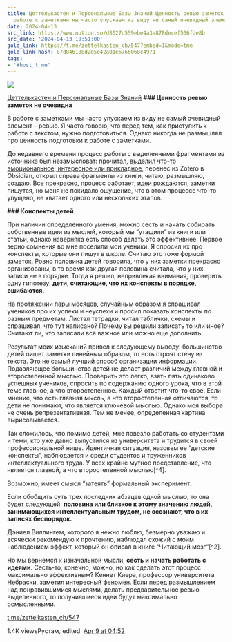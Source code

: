 ```yaml
---
title: Цеттелькастен и Персональные Базы Знаний Ценность ревью заметок не очевидна  В
  работе с заметками мы часто упускаем из виду не самый очевидный элемент
date: 2024-04-13
src_link: https://www.notion.so/d8027d559ebe4a3a878decef506fde8b
src_date: '2024-04-13 19:51:00'
gold_link: https://t.me/zettelkasten_ch/547?embed=1&mode=tme
gold_link_hash: 87d846188d2d5d42a01e6766068c4971
tags:
- '#host_t_me'
---
```




[*![](https://cdn4.cdn-telegram.org/file/qcIiyDsU3AcKCS6mZPKmUGcrarcu9ocyqrTT4H2Zpb2Iu_Ftzt_HmT3o_357cVUWw42-TIpd3UsJbXgaZxHwHGRl3gkRZi4uu2cAaErLenriGrCoGV9-9DVpWiKb4D8K8W_44X2ND1KIIWB79Wuwaw37DNQ-F56QD0RANOX_ChgSu-5hvIOGUqP200Wc68zK85wnRU1M_njgXCWSOL98uX-NVk4NlCIskFDVOeOuvtI-aIhHPHRpfB0OumOlXnAaY4d4QvrRw_nUT5ZBy9LvuzOO3UI_gWdCf8PiJj8J_BbQoae0SqTPmPqEiQbcXn7kYZkHTcLpNewg_ZDkBU-5bA.jpg)*](https://t.me/zettelkasten_ch)



[Цеттелькастен и Персональные Базы Знаний](https://t.me/zettelkasten_ch)
**### Ценность ревью заметок не очевидна**  
  
В работе с заметками мы часто упускаем из виду не самый очевидный элемент – ревью. Я часто говорю, что перед тем, как приступить к работе с текстом, нужно подготовиться. Однако никогда не размышлял про ценность подготовки к работе с заметками.  
  
До недавнего времени процесс работы с выделенными фрагментами из источника был незамысловат: прочитал, [выделил что-то эмоциональное, интересное или прикладное](https://rustamagamaliev.ru/?p=2315), перенес из Zotero в Obsidian, открыл справа фрагменты из книги, читаю, размышляю, создаю. Все прекрасно, процесс работает, идеи рождаются, заметки пишутся, но меня не покидало ощущение, что в этом процессе что-то упущено, не хватает одного или нескольких этапов.  
  
**### Конспекты детей**  
  
При наличии определенного умения, можно сесть и начать собирать собственные идеи из мыслей, который мы “утащили” из книги или статьи, однако наверняка есть способ делать это эффективнее. Первое зерно сомнения во мне поселили мои ученики. Я спросил их про конспекты, которые они пишут в школе. Считаю это тоже формой заметок. Ровно половина детей говорила, что у них заметки прекрасно организованы, в то время как другая половина считала, что у них записи не в порядке. Тогда я решил, непривлекая внимания, проверить одну гипотезу: **дети, считающие, что их конспекты в порядке, ошибаются.**  
  
На протяжении пары месяцев, случайным образом я спрашивал учеников про их успехи и неуспехи и просил показать конспекты по разным предметам. Листал тетрадки, читал таблички, схемы и спрашивал, что тут написано? Почему вы решили записать то или иное? Считают ли, что записали всё важное или можно еще дополнить.  
  
Результат моих изысканий привел к следующему выводу: большинство детей пишет заметки линейным образом, то есть строят стену из текста. Это не самый лучший способ организации информации. Подавляющее большинство детей не делает различий между главной и второстепенной мыслью. Проверить это легко, взять пять одинаково успешных учеников, спросить по содержанию одного урока, что в этой теме главное, а что второстепенное. Каждый ответит что-то свое. Если мнение, что есть главная мысль, а что второстепенная отличаются, то дети не понимают, что является ключевой мыслью. Однако моя выбора не очень репрезентативная. Тем не менее, определенная картина вырисовывается.  
  
Так сложилось, что помимо детей, мне повезло работать со студентами и теми, кто уже давно выпустился из университета и трудится в своей профессиональной нише. Идентичная ситуация, назовем ее “детские конспекты”, наблюдается и среди студентов и труженников интеллектуального труда. У всех крайне мутное представление, что является главной, а что второстепенной мыслью[^4].  
  
Возможно, имеет смысл “затеять” формальный эксперимент.  
  
Если обобщить суть трех последних абзацев одной мыслью, то она будет следующей: **половина или близкое к этому значению людей, занимающихся интеллектуальным трудом, не осознают, что в их записях беспорядок.**  
  
Дэниел Виллингем, которого я нежно люблю, безмерно уважаю и всячески рекомендую к прочтению, наблюдал схожий с моим наблюдением эффект, который он описал в книге “Читающий мозг”[^2].  
  
Но мы вернемся к изначальной мысли, **сесть и начать работать с идеями**. Сесть-то, конечно, можно, но как сделать этот процесс максимально эффективным? Кеннет Киера, профессор университета Небраски, заметил интересный феномен. Если перед размышлением над понравившимися мыслями, делать предварительное ревью выделенного, то получившиеся идеи будут максимально осмысленными.

[t.me/zettelkasten\_ch/547](https://t.me/zettelkasten_ch/547)

1.4K viewsРустам, edited  [Apr 9 at 04:52](https://t.me/zettelkasten_ch/547)